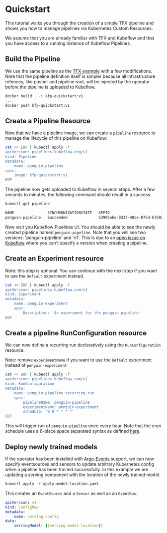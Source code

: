 # Quickstart

This tutorial walks you through the creation of a simple TFX pipeline and shows you how to manage pipelines via Kubernetes Custom Resources.

We assume that you are already familiar with TFX and Kubeflow and that you have access to a running instance of Kubeflow Pipelines.

## Build the Pipeline

We use the same pipeline as the [TFX example](https://www.tensorflow.org/tfx/tutorials/tfx/penguin_simple) with a few modifications. Note that the pipeline definition itself is simpler because all infrastructure refences, like pusher and pipeline root, will be injected by the operator before the pipeline is uploaded to Kubeflow.

```bash
docker build . -t kfp-quickstart:v1
...
docker push kfp-quickstart:v1
```

## Create a Pipeline Resource

Now that we have a pipeline image, we can create a `pipeline` resource to manage the lifecycle of this pipeline on Kubeflow:

```bash
cat << EOF | kubectl apply -f
apiVersion: pipelines.kubeflow.org/v1
kind: Pipeline
metadata:
    name: penguin-pipeline
spec:
    image: kfp-quickstart:v1
EOF
```

The pipeline now gets uploaded to Kubeflow in several steps. After a few seconds to minutes, the following command should result in a success:

```bash
kubectl get pipeline

NAME               SYNCHRONIZATIONSTATE   KFPID
penguin-pipeline   Succeeded              53905abe-0337-48de-875d-67b9285f3cf7
```

Now visit you Kubeflow Pipelines UI. You should be able to see the newly created pipeline named `penguin-pipeline`. Note that you will see two versions: 'penguin-pipeline' and 'v1'. This is due to an [open issue on Kubeflow](https://github.com/kubeflow/pipelines/issues/5881) where you can't specify a version when creating a pipeline.

## Create an Experiment resource

Note: this step is optional. You can continue with the next step if you want to use the `Default` experiment instead.

```bash
cat << EOF | kubectl apply -f
apiVersion: pipelines.kubeflow.com/v1
kind: Experiment
metadata:
    name: penguin-experiment
    spec:
        Description: 'An experiment for the penguin pipeline'
EOF
```

## Create a pipeline RunConfiguration resource

We can now define a recurring run declaratively using the `RunConfiguration` resource.

Note: remove `experimentName` if you want to use the `Default` experiment instead of `penguin-experiment`

```bash
cat << EOF | kubectl apply -f
apiVersion: pipelines.kubeflow.com/v1
kind: RunConfiguration
metadata:
    name: penguin-pipeline-recurring-run
    spec:
        pipelineName: penguin-pipeline
        experimentName: penguin-experiment
        schedule: '0 0 * * * *'
EOF
```

This will trigger run of `penguin-pipeline` once every hour. Note that the cron schedule uses a 6-place space separated syntax as defined [here](https://pkg.go.dev/github.com/robfig/cron#hdr-CRON_Expression_Format).

## Deploy newly trained models

If the operator has been installed with [Argo-Events](https://argoproj.github.io/argo-events/) support, we can now specify eventsources and sensors to update arbitrary Kubernetes config when a pipeline has been trained successfully. 
In this example we are updating a serving component with the location of the newly trained model.

```bash
kubectl apply -f apply-model-location.yaml
```

This creates an `EventSource` and a `Sensor` as well as an `EventBus`.

```yaml
apiVersion: v1
kind: ConfigMap
metadata:
    name: serving-config
data:
    servingModel: {{serving-model-location}}
```
